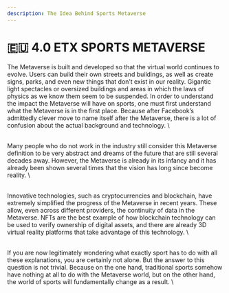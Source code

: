 ```yaml
---
description: The Idea Behind Sports Metaverse
---
```


# 🇪🇺 4.0  ETX SPORTS METAVERSE

The Metaverse is built and developed so that the virtual world continues to evolve. Users can build their own streets and buildings, as well as create signs, parks, and even new things that don’t exist in our reality. Gigantic light spectacles or oversized buildings and areas in which the laws of physics as we know them seem to be suspended. In order to understand the impact the Metaverse will have on sports, one must first understand what the Metaverse is in the first place. Because after Facebook’s admittedly clever move to name itself after the Metaverse, there is a lot of confusion about the actual background and technology.\
\
Many people who do not work in the industry still consider this Metaverse definition to be very abstract and dreams of the future that are still several decades away. However, the Metaverse is already in its infancy and it has already been shown several times that the vision has long since become reality.\
\
Innovative technologies, such as cryptocurrencies and blockchain, have extremely simplified the progress of the Metaverse in recent years. These allow, even across different providers, the continuity of data in the Metaverse. NFTs are the best example of how blockchain technology can be used to verify ownership of digital assets, and there are already 3D virtual reality platforms that take advantage of this technology.\
\
If you are now legitimately wondering what exactly sport has to do with all these explanations, you are certainly not alone. But the answer to this question is not trivial. Because on the one hand, traditional sports somehow have nothing at all to do with the Metaverse world, but on the other hand, the world of sports will fundamentally change as a result.\
